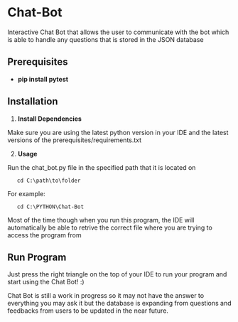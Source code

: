 # Chat-Bot
Interactive Chat Bot that allows the user to communicate with the bot which is able to handle any questions that is stored in the JSON database

## Prerequisites
  
- **pip install pytest**

## Installation

1. **Install Dependencies**

  Make sure you are using the latest python version in your IDE and the latest versions of the prerequisites/requirements.txt

2. **Usage**

Run the chat_bot.py file in the specified path that it is located on

```Command Prompt
   cd C:\path\to\folder
```

For example:

```Command Prompt
   cd C:\PYTHON\Chat-Bot
```

Most of the time though when you run this program, the IDE will automatically be able to retrive the correct file where you are trying to access the program from

## Run Program

Just press the right triangle on the top of your IDE to run your program and start using the Chat Bot! :)

Chat Bot is still a work in progress so it may not have the answer to everything you may ask it but the database is expanding from questions
and feedbacks from users to be updated in the near future.